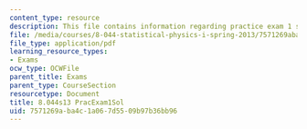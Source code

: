 ```yaml
---
content_type: resource
description: This file contains information regarding practice exam 1 solution.
file: /media/courses/8-044-statistical-physics-i-spring-2013/7571269aba4c1a067d5509b97b36bb96_MIT8_044S13_E1Psol.pdf
file_type: application/pdf
learning_resource_types:
- Exams
ocw_type: OCWFile
parent_title: Exams
parent_type: CourseSection
resourcetype: Document
title: 8.044s13 PracExam1Sol
uid: 7571269a-ba4c-1a06-7d55-09b97b36bb96
---
```

